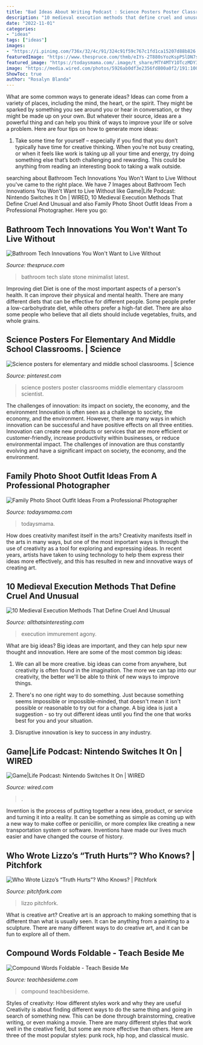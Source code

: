 ```yaml
---
title: "Bad Ideas About Writing Podcast : Science Posters Poster Classrooms Middle Elementary Classroom Scientist"
description: "10 medieval execution methods that define cruel and unusual"
date: "2022-11-01"
categories:
- "ideas"
tags: ["ideas"]
images:
- "https://i.pinimg.com/736x/32/4c/91/324c91f59c767c1fd1ca15207d88b826.jpg"
featuredImage: "https://www.thespruce.com/thmb/eIYs-2T880sYozKspPSlDN7scR4=/2000x1500/filters:fill(auto,1)/luxurious-minimalist-bathroom-with-slate-black-stone-wall-1073403366-5c65b767c9e77c000111cd9a.jpg"
featured_image: "https://todaysmama.com/.image/t_share/MTY4MTY1OTczMDY3NTcyNjA4/family-photo-shoot-outfit-ideas.jpg"
image: "https://media.wired.com/photos/5926ab0df3e2356fd800a0f2/191:100/w_1280,c_limit/nintendo-switch-logo-full-1.jpg"
ShowToc: true
author: "Rosalyn Blanda"
---
```



What are some common ways to generate ideas?
Ideas can come from a variety of places, including the mind, the heart, or the spirit. They might be sparked by something you see around you or hear in conversation, or they might be made up on your own. But whatever their source, ideas are a powerful thing and can help you think of ways to improve your life or solve a problem. Here are four tips on how to generate more ideas: 
1. Take some time for yourself – especially if you find that you don’t typically have time for creative thinking. When you’re not busy creating, or when it feels like work is taking up all your time and energy, try doing something else that’s both challenging and rewarding. This could be anything from reading an interesting book to taking a walk outside. 

	

		
searching about Bathroom Tech Innovations You Won&#039;t Want to Live Without you've came to the right place. We have 7 Images about Bathroom Tech Innovations You Won&#039;t Want to Live Without like Game|Life Podcast: Nintendo Switches It On | WIRED, 10 Medieval Execution Methods That Define Cruel And Unusual and also Family Photo Shoot Outfit Ideas From a Professional Photographer. Here you go:
		
    
## Bathroom Tech Innovations You Won&#039;t Want To Live Without

<img loading=lazy src="https://www.thespruce.com/thmb/eIYs-2T880sYozKspPSlDN7scR4=/2000x1500/filters:fill(auto,1)/luxurious-minimalist-bathroom-with-slate-black-stone-wall-1073403366-5c65b767c9e77c000111cd9a.jpg" onerror="this.onerror=null;this.src='https://tse4.mm.bing.net/th?id=OIP.lcs-Ej36LXwm2gkAobn71AHaFj&amp;pid=15.1';" alt="Bathroom Tech Innovations You Won&#039;t Want to Live Without">

_Source: thespruce.com_

>bathroom tech slate stone minimalist latest. 

	

Improving diet
Diet is one of the most important aspects of a person's health. It can improve their physical and mental health. There are many different diets that can be effective for different people. Some people prefer a low-carbohydrate diet, while others prefer a high-fat diet. There are also some people who believe that all diets should include vegetables, fruits, and whole grains.

    
## Science Posters For Elementary And Middle School Classrooms. | Science

<img loading=lazy src="https://i.pinimg.com/736x/32/4c/91/324c91f59c767c1fd1ca15207d88b826.jpg" onerror="this.onerror=null;this.src='https://tse3.mm.bing.net/th?id=OIP.eQLvHT5Bg_oTYvcGbVLkuwHaLH&amp;pid=15.1';" alt="Science posters for elementary and middle school classrooms. | Science">

_Source: pinterest.com_

>science posters poster classrooms middle elementary classroom scientist. 

	

The challenges of innovation: its impact on society, the economy, and the environment
Innovation is often seen as a challenge to society, the economy, and the environment. However, there are many ways in which innovation can be successful and have positive effects on all three entities. Innovation can create new products or services that are more efficient or customer-friendly, increase productivity within businesses, or reduce environmental impact. The challenges of innovation are thus constantly evolving and have a significant impact on society, the economy, and the environment.

    
## Family Photo Shoot Outfit Ideas From A Professional Photographer

<img loading=lazy src="https://todaysmama.com/.image/t_share/MTY4MTY1OTczMDY3NTcyNjA4/family-photo-shoot-outfit-ideas.jpg" onerror="this.onerror=null;this.src='https://tse4.mm.bing.net/th?id=OIP.1Nc07Pav3ti3EA-BUsR5vAHaE8&amp;pid=15.1';" alt="Family Photo Shoot Outfit Ideas From a Professional Photographer">

_Source: todaysmama.com_

>todaysmama. 

	

How does creativity manifest itself in the arts?
Creativity manifests itself in the arts in many ways, but one of the most important ways is through the use of creativity as a tool for exploring and expressing ideas. In recent years, artists have taken to using technology to help them express their ideas more effectively, and this has resulted in new and innovative ways of creating art.

    
## 10 Medieval Execution Methods That Define Cruel And Unusual

<img loading=lazy src="https://allthatsinteresting.com/wordpress/wp-content/uploads/2020/11/illustration-of-immurement-768x501.jpg" onerror="this.onerror=null;this.src='https://tse4.mm.bing.net/th?id=OIP.qd3KdweESw8nhQP9ILw89AHaE1&amp;pid=15.1';" alt="10 Medieval Execution Methods That Define Cruel And Unusual">

_Source: allthatsinteresting.com_

>execution immurement agony. 

	

What are big ideas?
Big ideas are important, and they can help spur new thought and innovation. Here are some of the most common big ideas:
1. We can all be more creative. big ideas can come from anywhere, but creativity is often found in the imagination. The more we can tap into our creativity, the better we'll be able to think of new ways to improve things.

2. There's no one right way to do something. Just because something seems impossible or impossible-minded, that doesn't mean it isn't possible or reasonable to try out for a change. A big idea is just a suggestion - so try out different ideas until you find the one that works best for you and your situation.

3. Disruptive innovation is key to success in any industry.

    
## Game|Life Podcast: Nintendo Switches It On | WIRED

<img loading=lazy src="https://media.wired.com/photos/5926ab0df3e2356fd800a0f2/191:100/w_1280,c_limit/nintendo-switch-logo-full-1.jpg" onerror="this.onerror=null;this.src='https://tse1.mm.bing.net/th?id=OIP.IM5Dah-k-Q4boRREkWyxvwHaD5&amp;pid=15.1';" alt="Game|Life Podcast: Nintendo Switches It On | WIRED">

_Source: wired.com_

>. 

	

Invention is the process of putting together a new idea, product, or service and turning it into a reality. It can be something as simple as coming up with a new way to make coffee or penicillin, or more complex like creating a new transportation system or software. Inventions have made our lives much easier and have changed the course of history.

    
## Who Wrote Lizzo’s “Truth Hurts”? Who Knows? | Pitchfork

<img loading=lazy src="https://media.pitchfork.com/photos/5db84885892ad400095d23c6/16:9/w_1280,c_limit/Lizzo.jpg" onerror="this.onerror=null;this.src='https://tse3.mm.bing.net/th?id=OIP.tXBl0r6AeCCvUg4GHAQgngHaEK&amp;pid=15.1';" alt="Who Wrote Lizzo’s “Truth Hurts”? Who Knows? | Pitchfork">

_Source: pitchfork.com_

>lizzo pitchfork. 

	

What is creative art?
Creative art is an approach to making something that is different than what is usually seen. It can be anything from a painting to a sculpture. There are many different ways to do creative art, and it can be fun to explore all of them.

    
## Compound Words Foldable - Teach Beside Me

<img loading=lazy src="https://teachbesideme.com/wp-content/uploads/2019/10/Compound-words-foldable.png" onerror="this.onerror=null;this.src='https://tse1.mm.bing.net/th?id=OIP.N92CG57OJbkAVSGKfxqVJgHaO0&amp;pid=15.1';" alt="Compound Words Foldable - Teach Beside Me">

_Source: teachbesideme.com_

>compound teachbesideme. 

	

Styles of creativity: How different styles work and why they are useful
Creativity is about finding different ways to do the same thing and going in search of something new. This can be done through brainstorming, creative writing, or even making a movie. There are many different styles that work well in the creative field, but some are more effective than others. Here are three of the most popular styles: punk rock, hip hop, and classical music.

